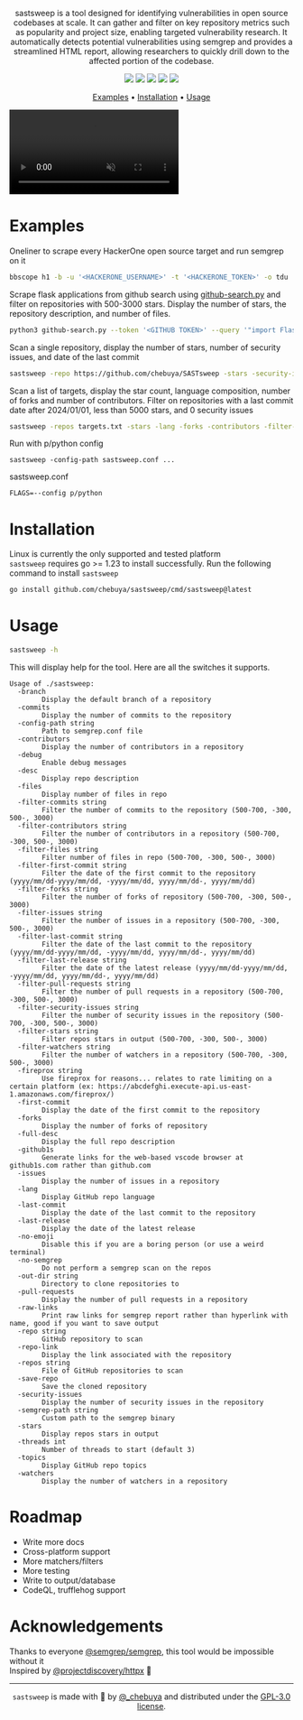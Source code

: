 

<p align="center">
  sastsweep is a tool designed for identifying vulnerabilities in open source codebases at scale. It can gather and filter on key repository metrics such as popularity and project size, enabling targeted vulnerability research. It automatically detects potential vulnerabilities using semgrep and provides a streamlined HTML report, allowing researchers to quickly drill down to the affected portion of the codebase.
  <br>
</p>

<p align="center">
<a href="https://opensource.org/license/agpl-v3"><img src="https://img.shields.io/badge/license-GPLv3-blue"></a>
<a href="https://goreportcard.com/badge/github.com/chebuya/sastsweep?style=flat-square"><img src="https://goreportcard.com/badge/github.com/chebuya/sastsweep?style=flat-square"></a>
<a href="https://github.com/chebuya/SASTsweep/releases"><img src="https://img.shields.io/github/release/chebuya/SASTsweep"></a>
<a href="https://x.com/_chebuya"><img src="https://img.shields.io/twitter/follow/_chebuya.svg?logo=twitter"></a>
<a href="https://img.shields.io/github/stars/chebuya/SASTsweep"><img src="https://img.shields.io/github/stars/chebuya/SASTsweep"></a>
</p>


<p align="center">
  <a href="#examples">Examples</a> •
  <a href="#installation">Installation</a> •
  <a href="#usage">Usage</a>
</p>

<video src="https://github.com/user-attachments/assets/bda95efd-07ee-46f3-82f0-b37e229ac352" autoplay muted loop playsinline style="max-width: 100%;"></video>


# Examples

Oneliner to scrape every HackerOne open source target and run semgrep on it
```sh
bbscope h1 -b -u '<HACKERONE_USERNAME>' -t '<HACKERONE_TOKEN>' -o tdu | grep -E 'https?://github.com/[A-Za-z0-9-]{1,}/[A-Za-z0-9-]{1,}' -o  | sastsweep -threads 10 -desc -stars -files
```

Scrape flask applications from github search using [github-search.py](github-search.py) and filter on repositories with 500-3000 stars.  Display the number of stars, the repository description, and number of files.
```sh
python3 github-search.py --token '<GITHUB TOKEN>' --query '"import Flask" AND ".route("' | sastsweep -stars -desc -files -filter-stars 500-3000
```

Scan a single repository, display the number of stars, number of security issues, and date of the last commit
```sh
sastsweep -repo https://github.com/chebuya/SASTsweep -stars -security-issues -last-commit
```

Scan a list of targets, display the star count, language composition, number of forks and number of contributors.  Filter on repositories with a last commit date after 2024/01/01, less than 5000 stars, and 0 security issues
```sh
sastsweep -repos targets.txt -stars -lang -forks -contributors -filter-last-commit 2024/01/01- -filter-stars -5000 -filter-security-issues 0
```


Run with p/python config
```
sastsweep -config-path sastsweep.conf ...
```

sastsweep.conf
```
FLAGS=--config p/python
```

# Installation
Linux is currently the only supported and tested platform <br>
`sastsweep` requires go >= 1.23 to install successfully. Run the following command to install `sastsweep`
```sh
go install github.com/chebuya/sastsweep/cmd/sastsweep@latest
```

# Usage

```sh
sastsweep -h
```

This will display help for the tool. Here are all the switches it supports.

```console
Usage of ./sastsweep:
  -branch
    	Display the default branch of a repository
  -commits
    	Display the number of commits to the repository
  -config-path string
    	Path to semgrep.conf file
  -contributors
    	Display the number of contributors in a repository
  -debug
    	Enable debug messages
  -desc
    	Display repo description
  -files
    	Display number of files in repo
  -filter-commits string
    	Filter the number of commits to the repository (500-700, -300, 500-, 3000)
  -filter-contributors string
    	Filter the number of contributors in a repository (500-700, -300, 500-, 3000)
  -filter-files string
    	Filter number of files in repo (500-700, -300, 500-, 3000)
  -filter-first-commit string
    	Filter the date of the first commit to the repository (yyyy/mm/dd-yyyy/mm/dd, -yyyy/mm/dd, yyyy/mm/dd-, yyyy/mm/dd)
  -filter-forks string
    	Filter the number of forks of repository (500-700, -300, 500-, 3000)
  -filter-issues string
    	Filter the number of issues in a repository (500-700, -300, 500-, 3000)
  -filter-last-commit string
    	Filter the date of the last commit to the repository (yyyy/mm/dd-yyyy/mm/dd, -yyyy/mm/dd, yyyy/mm/dd-, yyyy/mm/dd)
  -filter-last-release string
    	Filter the date of the latest release (yyyy/mm/dd-yyyy/mm/dd, -yyyy/mm/dd, yyyy/mm/dd-, yyyy/mm/dd)
  -filter-pull-requests string
    	Filter the number of pull requests in a repository (500-700, -300, 500-, 3000)
  -filter-security-issues string
    	Filter the number of security issues in the repository (500-700, -300, 500-, 3000)
  -filter-stars string
    	Filter repos stars in output (500-700, -300, 500-, 3000)
  -filter-watchers string
    	Filter the number of watchers in a repository (500-700, -300, 500-, 3000)
  -fireprox string
    	Use fireprox for reasons... relates to rate limiting on a certain platform (ex: https://abcdefghi.execute-api.us-east-1.amazonaws.com/fireprox/)
  -first-commit
    	Display the date of the first commit to the repository
  -forks
    	Display the number of forks of repository
  -full-desc
    	Display the full repo description
  -github1s
    	Generate links for the web-based vscode browser at github1s.com rather than github.com
  -issues
    	Display the number of issues in a repository
  -lang
    	Display GitHub repo language
  -last-commit
    	Display the date of the last commit to the repository
  -last-release
    	Display the date of the latest release
  -no-emoji
    	Disable this if you are a boring person (or use a weird terminal)
  -no-semgrep
    	Do not perform a semgrep scan on the repos
  -out-dir string
    	Directory to clone repositories to
  -pull-requests
    	Display the number of pull requests in a repository
  -raw-links
    	Print raw links for semgrep report rather than hyperlink with name, good if you want to save output
  -repo string
    	GitHub repository to scan
  -repo-link
    	Display the link associated with the repository
  -repos string
    	File of GitHub repositories to scan
  -save-repo
    	Save the cloned repository
  -security-issues
    	Display the number of security issues in the repository
  -semgrep-path string
    	Custom path to the semgrep binary
  -stars
    	Display repos stars in output
  -threads int
    	Number of threads to start (default 3)
  -topics
    	Display GitHub repo topics
  -watchers
    	Display the number of watchers in a repository
```

# Roadmap
- Write more docs
- Cross-platform support
- More matchers/filters
- More testing
- Write to output/database
- CodeQL, trufflehog support


# Acknowledgements
Thanks to everyone <a href="https://github.com/semgrep/semgrep">@semgrep/semgrep</a>, this tool would be impossible without it <br>
Inspired by <a href="https://github.com/projectdiscovery/httpx">@projectdiscovery/httpx</a> 🩷 <br>

--------

<div align="center">
  
`sastsweep` is made with 💙 by [@_chebuya](https://x.com/_chebuya) and distributed under the [GPL-3.0 license](LICENSE.md).

</div>
